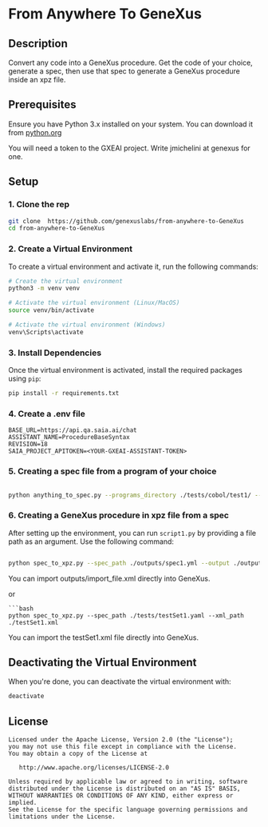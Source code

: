 # From Anywhere To GeneXus

## Description
Convert any code into a GeneXus procedure. Get the code of your choice, generate a spec, then use that spec to generate a GeneXus procedure inside an xpz file.

## Prerequisites
Ensure you have Python 3.x installed on your system. You can download it from [python.org](https://www.python.org/downloads/)

You will need a token to the GXEAI project. Write jmichelini at genexus for one.

## Setup

### 1. Clone the rep
 
```bash
git clone  https://github.com/genexuslabs/from-anywhere-to-GeneXus
cd from-anywhere-to-GeneXus
```

### 2. Create a Virtual Environment
To create a virtual environment and activate it, run the following commands:

```bash
# Create the virtual environment
python3 -m venv venv

# Activate the virtual environment (Linux/MacOS)
source venv/bin/activate

# Activate the virtual environment (Windows)
venv\Scripts\activate
```

### 3. Install Dependencies
Once the virtual environment is activated, install the required packages using `pip`:

```bash
pip install -r requirements.txt
```

### 4. Create a .env file
```
BASE_URL=https://api.qa.saia.ai/chat
ASSISTANT_NAME=ProcedureBaseSyntax
REVISION=18
SAIA_PROJECT_APITOKEN=<YOUR-GXEAI-ASSISTANT-TOKEN>
```

### 5. Creating a spec file from a program of your choice

```bash

python anything_to_spec.py --programs_directory ./tests/cobol/test1/ --spec_path ./outputs/spec1.yml
```

### 6. Creating a GeneXus procedure in xpz file from a spec 
After setting up the environment, you can run `script1.py` by providing a file path as an argument. Use the following command:

```bash

python spec_to_xpz.py --spec_path ./outputs/spec1.yml --output ./outputs/test1
```
You can import outputs/import_file.xml directly into GeneXus.

or

```
```bash
python spec_to_xpz.py --spec_path ./tests/testSet1.yaml --xml_path ./testSet1.xml
```
You can import the testSet1.xml file directly into GeneXus.

## Deactivating the Virtual Environment
When you're done, you can deactivate the virtual environment with:

```bash
deactivate
```

## License
```
Licensed under the Apache License, Version 2.0 (the "License");
you may not use this file except in compliance with the License.
You may obtain a copy of the License at

   http://www.apache.org/licenses/LICENSE-2.0

Unless required by applicable law or agreed to in writing, software
distributed under the License is distributed on an "AS IS" BASIS,
WITHOUT WARRANTIES OR CONDITIONS OF ANY KIND, either express or implied.
See the License for the specific language governing permissions and
limitations under the License.
```
